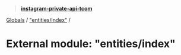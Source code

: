 > **[instagram-private-api-tcom](../README.md)**

[Globals](../README.md) / ["entities/index"](_entities_index_.md) /

# External module: "entities/index"
